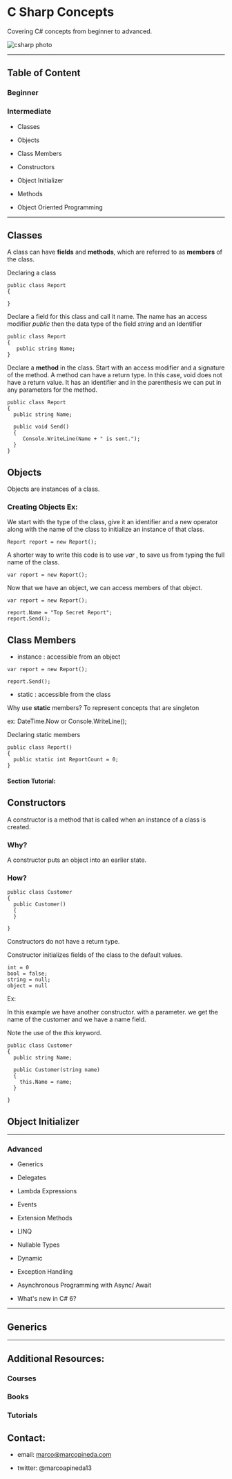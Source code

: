 # C Sharp Concepts

Covering C# concepts from beginner to advanced.

![csharp photo](http://devstickers.com/assets/img/pro/2p4i.png)

---

## Table of Content

### Beginner

### Intermediate

* Classes

* Objects

* Class Members

* Constructors

* Object Initializer

* Methods

* Object Oriented Programming


---

## Classes

A class can have **fields** and **methods**, which are referred to as **members** of the class.

Declaring a class
```
public class Report
{

}

```
Declare a field for this class and call it name. The name has an access modifier *public* then the data type of the field *string* and an Identifier

```
public class Report
{
   public string Name;
}
```

Declare a **method** in the class. Start with an access modifier and a signature of the method. A method can have a return type. In this case, void does not have a return value. It has an identifier and in the parenthesis we can put in any parameters for the method.
```
public class Report
{
  public string Name;

  public void Send()
  {
     Console.WriteLine(Name + " is sent.");
  }
}

```

## Objects

Objects are instances of a class.

### Creating Objects Ex:

We start with the type of the class, give it an identifier and a new operator along with the name of the class to initialize an instance of that class.

```
Report report = new Report();
```

A shorter way to write this code is to use *var* , to save us from typing the full name of the class.

```
var report = new Report();
```

Now that we have an object, we can access members of that object.

```
var report = new Report();

report.Name = "Top Secret Report";
report.Send();
```
## Class Members

* instance : accessible from an object

```
var report = new Report();

report.Send();
```


* static : accessible from the class

Why use **static** members? To represent concepts that are singleton

ex: DateTime.Now  or Console.WriteLine();

Declaring static members

```
public class Report()
{
  public static int ReportCount = 0;
}
```

#### Section Tutorial:


## Constructors

A constructor is a method that is called when an instance of a class is created.

### Why?

A constructor puts an object into an earlier state.

### How?
```
public class Customer
{
  public Customer()
  {
  }

}
```

Constructors do not have a return type.

Constructor initializes fields of the class to the default values.

```
int = 0
bool = false;
string = null;
object = null
```

Ex:

In this example we have another constructor. with a parameter. we get the name of the customer and we have a name field.

Note the use of the *this* keyword.
```
public class Customer
{
  public string Name;

  public Customer(string name)
  {
    this.Name = name;
  }

}

```
## Object Initializer







---

### Advanced

* Generics

* Delegates

* Lambda Expressions

* Events

* Extension Methods

* LINQ

* Nullable Types

* Dynamic

* Exception Handling

* Asynchronous Programming with Async/ Await

* What's new in C# 6?


---

## Generics








---

## Additional Resources:

### Courses

### Books

### Tutorials

## Contact:

* email: marco@marcopineda.com

* twitter: @marcoapineda13
